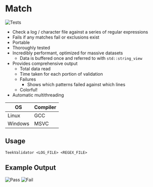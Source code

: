 # Match

![Tests](https://github.com/GeodeGames/TeekValidator/actions/workflows/Test.yml/badge.svg)

- Check a log / character file against a series of regular expressions
- Fails if any matches fail or exclusions exist
- Portable
- Thoroughly tested
- Incredibly performant, optimized for massive datasets
    - Data is buffered once and referred to with `std::string_view`
- Provides comprehensive output
    - Total data read
    - Time taken for each portion of validation
    - Failures
        - Shows which patterns failed against which lines
    - Colorful!
- Automatic multithreading

| OS       | Compiler |
| -------- | -------- |
| Linux    | GCC      |
| Windows  | MSVC     |

## Usage
```
TeekValidator <LOG_FILE> <REGEX_FILE>
```

## Example Output
![Pass](https://i.imgur.com/uOL91Qt.png)
![Fail](https://i.imgur.com/OGymPZc.png)
